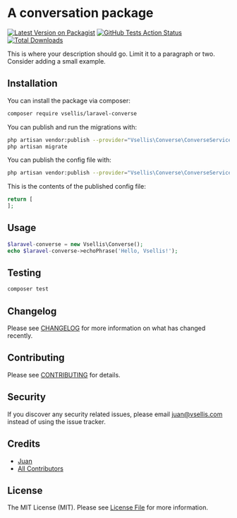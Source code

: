 # A conversation package

[![Latest Version on Packagist](https://img.shields.io/packagist/v/vsellis/laravel-converse.svg?style=flat-square)](https://packagist.org/packages/vsellis/laravel-converse)
[![GitHub Tests Action Status](https://img.shields.io/github/workflow/status/vsellis/laravel-converse/run-tests?label=tests)](https://github.com/vsellis/laravel-converse/actions?query=workflow%3Arun-tests+branch%3Amaster)
[![Total Downloads](https://img.shields.io/packagist/dt/vsellis/laravel-converse.svg?style=flat-square)](https://packagist.org/packages/vsellis/laravel-converse)


This is where your description should go. Limit it to a paragraph or two. Consider adding a small example.

## Installation

You can install the package via composer:

```bash
composer require vsellis/laravel-converse
```

You can publish and run the migrations with:

```bash
php artisan vendor:publish --provider="Vsellis\Converse\ConverseServiceProvider" --tag="migrations"
php artisan migrate
```

You can publish the config file with:
```bash
php artisan vendor:publish --provider="Vsellis\Converse\ConverseServiceProvider" --tag="config"
```

This is the contents of the published config file:

```php
return [
];
```

## Usage

``` php
$laravel-converse = new Vsellis\Converse();
echo $laravel-converse->echoPhrase('Hello, Vsellis!');
```

## Testing

``` bash
composer test
```

## Changelog

Please see [CHANGELOG](CHANGELOG.md) for more information on what has changed recently.

## Contributing

Please see [CONTRIBUTING](CONTRIBUTING.md) for details.

## Security

If you discover any security related issues, please email juan@vsellis.com instead of using the issue tracker.

## Credits

- [Juan](https://github.com/JuanRangel)
- [All Contributors](../../contributors)

## License

The MIT License (MIT). Please see [License File](LICENSE.md) for more information.
